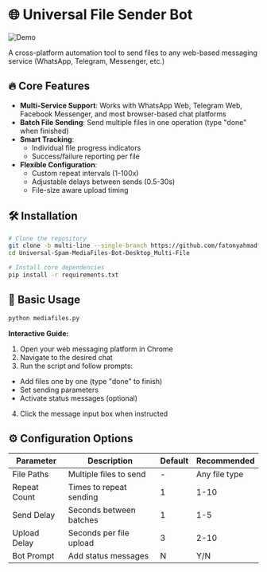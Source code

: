 # 🌐 Universal File Sender Bot

![Demo](demo.gif)

A cross-platform automation tool to send files to any web-based messaging service (WhatsApp, Telegram, Messenger, etc.)

## 🔥 Core Features

- **Multi-Service Support**: Works with WhatsApp Web, Telegram Web, Facebook Messenger, and most browser-based chat platforms
- **Batch File Sending**: Send multiple files in one operation (type "done" when finished)
- **Smart Tracking**:
  - Individual file progress indicators
  - Success/failure reporting per file
- **Flexible Configuration**:
  - Custom repeat intervals (1-100x)
  - Adjustable delays between sends (0.5-30s)
  - File-size aware upload timing

## 🛠 Installation

```bash
# Clone the repository
git clone -b multi-line --single-branch https://github.com/fatonyahmadfauzi/Universal-Spam-MediaFiles-Bot-Desktop.git Universal-Spam-MediaFiles-Bot-Desktop_Multi-File
cd Universal-Spam-MediaFiles-Bot-Desktop_Multi-File

# Install core dependencies
pip install -r requirements.txt
```

## 🚀 Basic Usage

```bash
python mediafiles.py
```

**Interactive Guide:**

1. Open your web messaging platform in Chrome
2. Navigate to the desired chat
3. Run the script and follow prompts:

- Add files one by one (type "done" to finish)
- Set sending parameters
- Activate status messages (optional)

4. Click the message input box when instructed

## ⚙️ Configuration Options

| **Parameter** | **Description**         | **Default** | **Recommended** |
| ------------- | ----------------------- | ----------- | --------------- |
| File Paths    | Multiple files to send  | -           | Any file type   |
| Repeat Count  | Times to repeat sending | 1           | 1-10            |
| Send Delay    | Seconds between batches | 1           | 1-5             |
| Upload Delay  | Seconds per file upload | 3           | 2-10            |
| Bot Prompt    | Add status messages     | N           | Y/N             |
